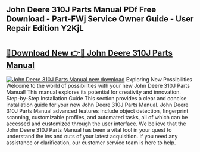 ## John Deere 310J Parts Manual PDf Free Download - Part-FWj Service Owner Guide - User Repair Edition Y2KjL

# <h2><a href="http://bc87704.oget.top/?id=John+Deere+310J+Parts+Manual">🔗Download New 👉🔴 John Deere 310J Parts Manual</a></h2>

[![John Deere 310J Parts Manual new download](https://i.imgur.com/5g1atiW.png)](http://bc87704.oget.top/?id=John+Deere+310J+Parts+Manual)
Exploring New Possibilities Welcome to the world of possibilities with your new John Deere 310J Parts Manual! This manual explores its potential for creativity and innovation. Step-by-Step Installation Guide This section provides a clear and concise installation guide for your new John Deere 310J Parts Manual. John Deere 310J Parts Manual advanced features include object detection, fingerprint scanning, customizable profiles, and automated tasks, all of which can be accessed and customized through the user interface. We believe that the John Deere 310J Parts Manual has been a vital tool in your quest to understand the ins and outs of your latest acquisition. If you need any assistance or clarification, our customer service team is here to help.
